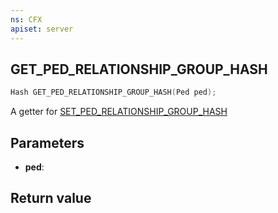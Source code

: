 ```yaml
---
ns: CFX
apiset: server
---
```

## GET_PED_RELATIONSHIP_GROUP_HASH

```c
Hash GET_PED_RELATIONSHIP_GROUP_HASH(Ped ped);
```

A getter for [SET_PED_RELATIONSHIP_GROUP_HASH](#_0xC80A74AC829DDD92)

## Parameters
* **ped**:

## Return value
